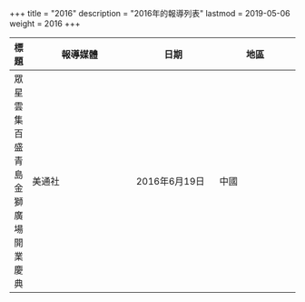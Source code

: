 +++
title = "2016"
description = "2016年的報導列表"
lastmod = 2019-05-06
weight = 2016
+++

<style>
table th:nth-of-type(2) {
	width: 200px;
}
table th:nth-of-type(3), th:nth-of-type(4) {
	width: 150px;
}
</style>

標題  | 報導媒體  | 日期 | 地區
--------------|-------|------|------ 
眾星雲集百盛青島金獅廣場開業慶典   | 美通社 | 2016年6月19日 |  中國